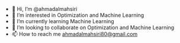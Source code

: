 - 👋 Hi, I’m @ahmadalmahsiri
- 👀 I’m interested in Optimization and Machine Learning
- 🌱 I’m currently learning Machine Learning
- 💞️ I’m looking to collaborate on Optimization and Machine Learning
- 📫 How to reach me ahmadalmahsiri80@gmail.com

<!---
ahmadalmahsiri/ahmadalmahsiri is a ✨ special ✨ repository because its `README.md` (this file) appears on your GitHub profile.
You can click the Preview link to take a look at your changes.
--->
